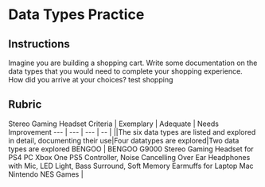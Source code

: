 # Data Types Practice

## Instructions

Imagine you are building a shopping cart. Write some documentation on the data types that you would need to complete your shopping experience. How did you arrive at your choices?
test shopping
## Rubric
Stereo Gaming Headset 
Criteria | Exemplary | Adequate | Needs Improvement
--- | --- | --- | -- |
||The six data types are listed and explored in detail, documenting their use|Four datatypes are explored|Two data types are explored 
BENGOO | BENGOO G9000 Stereo Gaming Headset for PS4 PC Xbox One PS5 Controller, Noise Cancelling Over Ear Headphones with Mic, LED Light, Bass Surround, Soft Memory Earmuffs for Laptop Mac Nintendo NES Games
|
